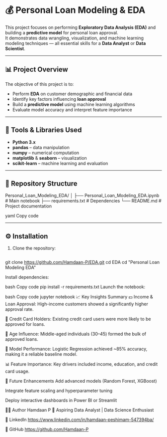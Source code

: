 # 💰 Personal Loan Modeling & EDA

This project focuses on performing **Exploratory Data Analysis (EDA)** and building a **predictive model** for personal loan approval.  
It demonstrates data wrangling, visualization, and machine learning modeling techniques — all essential skills for a **Data Analyst** or **Data Scientist**.

---

## 📊 Project Overview

The objective of this project is to:
- Perform **EDA** on customer demographic and financial data  
- Identify key factors influencing **loan approval**  
- Build a **predictive model** using machine learning algorithms  
- Evaluate model accuracy and interpret feature importance  

---

## 🧰 Tools & Libraries Used
- **Python 3.x**
- **pandas** – data manipulation  
- **numpy** – numerical computation  
- **matplotlib** & **seaborn** – visualization  
- **scikit-learn** – machine learning and evaluation  

---

## 📁 Repository Structure
Personal_Loan_Modeling_EDA/
│
├── Personal_Loan_Modeling_EDA.ipynb # Main notebook
├── requirements.txt # Dependencies
└── README.md # Project documentation

yaml
Copy code

---

## ⚙️ Installation

1. Clone the repository:
   ```bash
git clone https://github.com/Hamdaan-P/EDA.git
cd EDA
cd "Personal Loan Modeling EDA"

Install dependencies:

bash
Copy code
pip install -r requirements.txt
Launch the notebook:

bash
Copy code
jupyter notebook
📈 Key Insights Summary
💵 Income & Loan Approval: High-income customers showed a significantly higher approval rate.

🏦 Credit Card Holders: Existing credit card users were more likely to be approved for loans.

🧓 Age Influence: Middle-aged individuals (30–45) formed the bulk of approved loans.

🧾 Model Performance: Logistic Regression achieved ~85% accuracy, making it a reliable baseline model.

📊 Feature Importance: Key drivers included income, education, and credit card usage.

🧩 Future Enhancements
Add advanced models (Random Forest, XGBoost)

Integrate feature scaling and hyperparameter tuning

Deploy interactive dashboards in Power BI or Streamlit

🧑‍💻 Author
Hamdaan P
📍 Aspiring Data Analyst | Data Science Enthusiast

🔗 LinkedIn https://www.linkedin.com/in/hamdaan-peshimam-547394ba/

🔗 GitHub https://github.com/Hamdaan-P

